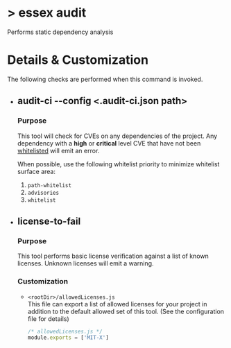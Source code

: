 # > essex audit

Performs static dependency analysis

# Details & Customization

The following checks are performed when this command is invoked.

- ## audit-ci --config <.audit-ci.json path>

  ### Purpose

  This tool will check for CVEs on any dependencies of the project. Any dependency with a **high** or **critical** level CVE that have not been [whitelisted](https://github.com/IBM/audit-ci#options) will emit an error.

  When possible, use the following whitelist priority to minimize whitelist surface area:
  
  1. `path-whitelist`
  1. `advisories`
  1. `whitelist`

- ## license-to-fail

  ### Purpose

  This tool performs basic license verification against a list of known licenses. Unknown licenses will emit a warning.

  ### Customization

  - `<rootDir>/allowedLicenses.js`<br/>
    This file can export a list of allowed licenses for your project in addition to the default allowed set of this tool. (See the configuration file for details)

    ```js
    /* allowedLicenses.js */
    module.exports = ['MIT-X']
    ```
